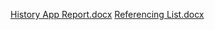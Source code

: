 [History App Report.docx](https://github.com/VCDN-2024/imad5112-assignment-1-Zmhkhan19/files/14863913/History.App.Report.docx)
[Referencing List.docx](https://github.com/VCDN-2024/imad5112-assignment-1-Zmhkhan19/files/14863916/Referencing.List.docx)
